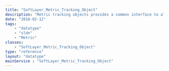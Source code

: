 ```yaml
---
title: "SoftLayer_Metric_Tracking_Object"
description: "Metric tracking objects provides a common interface to all metrics provided by SoftLayer. These metrics range from network component traffic for a server to aggregated Bandwidth Pooling traffic and more. Every object within SoftLayer's range of objects that has data that can be tracked over time has an associated tracking object. Use the [SoftLayer_Metric_Tracking_Object](reference/datatypes/SoftLayer_Metric_Tracking_Object) service to retrieve raw and graph data from a tracking object. "
date: "2018-02-12"
tags:
    - "datatype"
    - "sldn"
    - "Metric"
classes:
    - "SoftLayer_Metric_Tracking_Object"
type: "reference"
layout: "datatype"
mainService : "SoftLayer_Metric_Tracking_Object"
---
```

